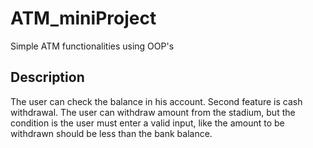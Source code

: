 # ATM_miniProject
Simple ATM functionalities using OOP's

## Description

The user can check the balance in his account.
Second feature is cash withdrawal.
The user can withdraw amount from the stadium, but the condition is the user must enter a valid input, like the amount to be withdrawn should be less than the bank balance.
